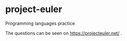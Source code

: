 # project-euler
Programming languages practice

The questions can be seen on https://projecteuler.net/ .
